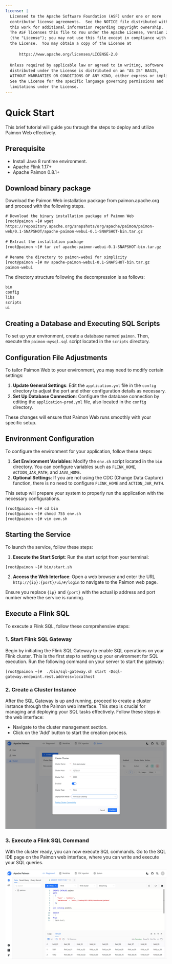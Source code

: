 ```yaml
---
license: |
  Licensed to the Apache Software Foundation (ASF) under one or more
  contributor license agreements.  See the NOTICE file distributed with
  this work for additional information regarding copyright ownership.
  The ASF licenses this file to You under the Apache License, Version 2.0
  (the "License"); you may not use this file except in compliance with
  the License.  You may obtain a copy of the License at

      https://www.apache.org/licenses/LICENSE-2.0

  Unless required by applicable law or agreed to in writing, software
  distributed under the License is distributed on an "AS IS" BASIS,
  WITHOUT WARRANTIES OR CONDITIONS OF ANY KIND, either express or implied.
  See the License for the specific language governing permissions and
  limitations under the License.
---
```

# Quick Start

This brief tutorial will guide you through the steps to deploy and utilize Paimon Web effectively.

## Prerequisite

- Install Java 8 runtime environment.
- Apache Flink 1.17+
- Apache Paimon 0.8.1+

## Download binary package

Download the Paimon Web installation package from paimon.apache.org and proceed with the following steps.

```shell
# Download the binary installation package of Paimon Web
[root@paimon ~]# wget https://repository.apache.org/snapshots/org/apache/paimon/paimon-web/0.1-SNAPSHOT/apache-paimon-webui-0.1-SNAPSHOT-bin.tar.gz

# Extract the installation package
[root@paimon ~]# tar zxf apache-paimon-webui-0.1-SNAPSHOT-bin.tar.gz
    
# Rename the directory to paimon-webui for simplicity
[root@paimon ~]# mv apache-paimon-webui-0.1-SNAPSHOT-bin.tar.gz paimon-webui
```
The directory structure following the decompression is as follows:
```shell
bin
config
libs
scripts
ui
```

## Creating a Database and Executing SQL Scripts

To set up your environment, create a database named `paimon`. Then, execute the `paimon-mysql.sql` script located in the `scripts` directory.

## Configuration File Adjustments

To tailor Paimon Web to your environment, you may need to modify certain settings:

1. **Update General Settings**: Edit the `application.yml` file in the `config` directory to adjust the port and other configuration details as necessary.
2. **Set Up Database Connection**: Configure the database connection by editing the `application-prod.yml` file, also located in the `config` directory.

These changes will ensure that Paimon Web runs smoothly with your specific setup.

## Environment Configuration

To configure the environment for your application, follow these steps:

1. **Set Environment Variables**: Modify the `env.sh` script located in the `bin` directory. You can configure variables such as `FLINK_HOME`, `ACTION_JAR_PATH`, and `JAVA_HOME`.
2. **Optional Settings**: If you are not using the CDC (Change Data Capture) function, there is no need to configure `FLINK_HOME` and `ACTION_JAR_PATH`.

This setup will prepare your system to properly run the application with the necessary configurations.

```shell
[root@paimon ~]# cd bin
[root@paimon ~]# chmod 755 env.sh
[root@paimon ~]# vim evn.sh
```

## Starting the Service

To launch the service, follow these steps:

1. **Execute the Start Script**: Run the start script from your terminal:
```shell
[root@paimon ~]# bin/start.sh
```
2. **Access the Web Interface**: Open a web browser and enter the URL `http://{ip}:{port}/ui/#/login` to navigate to the Paimon web page.

Ensure you replace `{ip}` and `{port}` with the actual ip address and port number where the service is running.

## Execute a Flink SQL

To execute a Flink SQL, follow these comprehensive steps:

### 1. Start Flink SQL Gateway

Begin by initiating the Flink SQL Gateway to enable SQL operations on your Flink cluster. This is the first step to setting up your environment for SQL execution. Run the following command on your server to start the gateway:

```shell
[root@paimon ~]#  ./bin/sql-gateway.sh start -Dsql-gateway.endpoint.rest.address=localhost
```

### 2. Create a Cluster Instance

After the SQL Gateway is up and running, proceed to create a cluster instance through the Paimon web interface. This step is crucial for managing and deploying your SQL tasks effectively. Follow these steps in the web interface:

- Navigate to the cluster management section.
- Click on the 'Add' button to start the creation process.

![img_1.png](../../public/img/img_1.png)

### 3. Execute a Flink SQL Command

With the cluster ready, you can now execute SQL commands. Go to the SQL IDE page on the Paimon web interface, where you can write and execute your SQL queries.

![img_2.png](../../public/img/img_2.png)